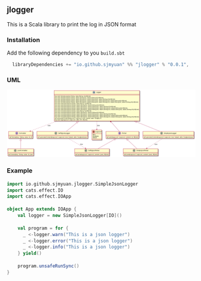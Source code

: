 ## jlogger

This is a Scala library to print the log in JSON format

### Installation

Add the following dependency to you `build.sbt`

```scala
  libraryDependencies += "io.github.sjmyuan" %% "jlogger" % "0.0.1",
```

### UML

![](./docs/classes.png)

### Example

```scala
import io.github.sjmyuan.jlogger.SimpleJsonLogger
import cats.effect.IO
import cats.effect.IOApp

object App extends IOApp {
    val logger = new SimpleJsonLogger[IO]()

    val program = for {
      _ <-logger.warn("This is a json logger")
      _ <-logger.error("This is a json logger")
      _ <-logger.info("This is a json logger")
    } yield()

    program.unsafeRunSync()
}
```
